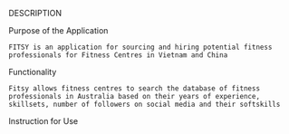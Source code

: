 DESCRIPTION

Purpose of the Application
    
    FITSY is an application for sourcing and hiring potential fitness professionals for Fitness Centres in Vietnam and China

Functionality
    
    Fitsy allows fitness centres to search the database of fitness professionals in Australia based on their years of experience, skillsets, number of followers on social media and their softskills

Instruction for Use




